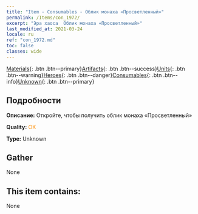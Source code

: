 ```yaml
---
title: "Item - Consumables - Облик монаха «Просветленный»"
permalink: /Items/con_1972/
excerpt: "Эра хаоса  Облик монаха «Просветленный»"
last_modified_at: 2021-03-24
locale: ru
ref: "con_1972.md"
toc: false
classes: wide
---
```

 [Materials](/ru/Items/){: .btn .btn--primary}[Artifacts](/ru/Items/Artifacts/){: .btn .btn--success}[Units](/ru/Items/Units/){: .btn .btn--warning}[Heroes](/ru/Items/Heroes/){: .btn .btn--danger}[Consumables](/ru/Items/Consumables/){: .btn .btn--info}[Unknown](/ru/Items/Unknown/){: .btn .btn--primary}

## Подробности
 **Описание:** Откройте, чтобы получить облик монаха «Просветленный»

 **Quality:** <span style="color: #FF8C00">OK</span>

 **Type:** Unknown

## Gather

  None

## This item contains:

  None

